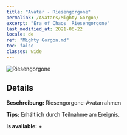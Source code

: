 ```yaml
---
title: "Avatar - Riesengorgone"
permalink: /Avatars/Mighty Gorgon/
excerpt: "Era of Chaos  Riesengorgone"
last_modified_at: 2021-06-22
locale: de
ref: "Mighty Gorgon.md"
toc: false
classes: wide
---
```

 ![Riesengorgone](/images/a/avatarFrame_60.png)

## Details

 **Beschreibung:** Riesengorgone-Avatarrahmen 

 **Tips:** Erhältlich durch Teilnahme am Ereignis. 

 **Is available:**  + 

